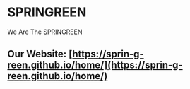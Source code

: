 # SPRINGREEN
We Are The SPRINGREEN

## Our Website: [https://sprin-g-reen.github.io/home/](https://sprin-g-reen.github.io/home/)
